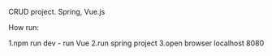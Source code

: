 CRUD project. Spring, Vue.js

How run:

1.npm run dev - run Vue
2.run spring project
3.open browser localhost 8080
